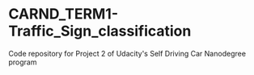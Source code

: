 # CARND_TERM1-Traffic_Sign_classification
Code repository for Project 2 of Udacity's Self Driving Car Nanodegree program

